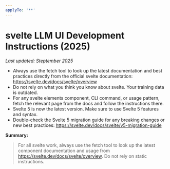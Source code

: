 ```yaml
---
applyTo: '**'
---
```


# svelte LLM UI Development Instructions (2025)

_Last updated: Steptember 2025_

- Always use the fetch tool to look up the latest documentation and best practices directly from the official svelte documentation: https://svelte.dev/docs/svelte/overview
- Do not rely on what you think you know about svelte. Your training data is outdated.
- For any svelte elements component, CLI command, or usage pattern, fetch the relevant page from the docs and follow the instructions there.
- Svelte 5 is now the latest version. Make sure to use Svelte 5 features and syntax.
- Double-check the Svelte 5 migration guide for any breaking changes or new best practices: https://svelte.dev/docs/svelte/v5-migration-guide


**Summary:**
> For all svelte work, always use the fetch tool to look up the latest component documentation and usage from https://svelte.dev/docs/svelte/overview. Do not rely on static instructions.
